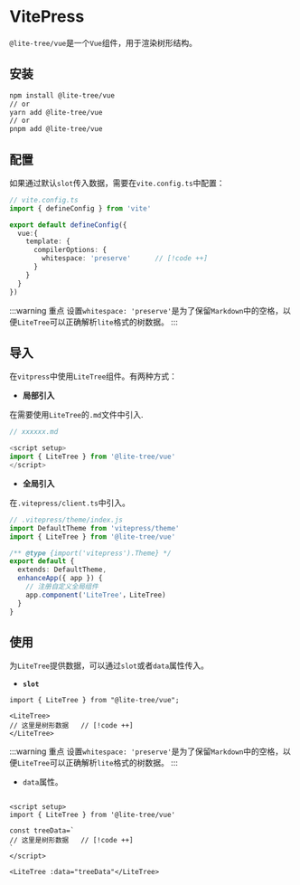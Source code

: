 # VitePress

`@lite-tree/vue`是一个`Vue`组件，用于渲染树形结构。

## 安装

```bash
npm install @lite-tree/vue
// or
yarn add @lite-tree/vue
// or
pnpm add @lite-tree/vue
```

## 配置

如果通过默认`slot`传入数据，需要在`vite.config.ts`中配置：

```ts {5-9}
// vite.config.ts
import { defineConfig } from 'vite'

export default defineConfig({
  vue:{
    template: {                      
      compilerOptions: {
        whitespace: 'preserve'      // [!code ++]
      }
    }
  }
})
```

:::warning 重点
设置`whitespace: 'preserve'`是为了保留`Markdown`中的空格，以便`LiteTree`可以正确解析`lite`格式的树数据。
:::

## 导入

在`vitpress`中使用`LiteTree`组件。有两种方式：

- **局部引入**

在需要使用`LiteTree`的`.md`文件中引入.

```ts
// xxxxxx.md

<script setup>
import { LiteTree } from '@lite-tree/vue'
</script>

```

- **全局引入**

在`.vitepress/client.ts`中引入。

```ts
// .vitepress/theme/index.js
import DefaultTheme from 'vitepress/theme'
import { LiteTree } from '@lite-tree/vue'

/** @type {import('vitepress').Theme} */
export default {
  extends: DefaultTheme,
  enhanceApp({ app }) {
    // 注册自定义全局组件
    app.component('LiteTree'，LiteTree)
  }
}
```

## 使用

为`LiteTree`提供数据，可以通过`slot`或者`data`属性传入。

- **`slot`**

```vue
import { LiteTree } from "@lite-tree/vue";

<LiteTree>
// 这里是树形数据   // [!code ++]
</LiteTree>
```
:::warning 重点
设置`whitespace: 'preserve'`是为了保留`Markdown`中的空格，以便`LiteTree`可以正确解析`lite`格式的树数据。
:::

- `data`属性。

```vue

<script setup>
import { LiteTree } from '@lite-tree/vue'

const treeData=`
// 这里是树形数据   // [!code ++]
`
</script>

<LiteTree :data="treeData"</LiteTree>
```

